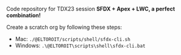 Code repository for TDX23 session **SFDX + Apex + LWC, a perfect combination!**

Create a scratch org by following these steps:

-   Mac: `./@ELTOROIT/scripts/shell/sfdx-cli.sh`
-   Windows: `.\@ELTOROIT\scripts\shell\sfdx-cli.bat`
